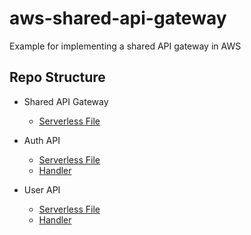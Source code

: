 # aws-shared-api-gateway
Example for implementing a shared API gateway in AWS

## Repo Structure

* Shared API Gateway

  * [Serverless File](serverless.yml)

* Auth API

  * [Serverless File](auth/serverless.yml)
  * [Handler](auth/authHandler.js)

* User API

  * [Serverless File](user/serverless.yml)
  * [Handler](user/userHandler.js)

